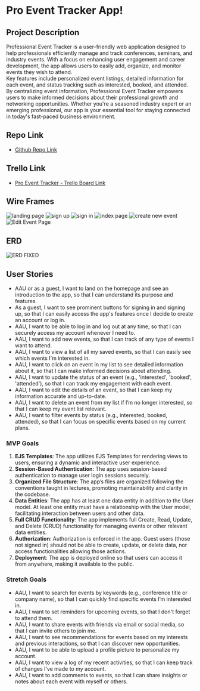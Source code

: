 # Pro Event Tracker App!

## Project Description
 Professional Event Tracker is a user-friendly web application designed to help professionals efficiently manage and track conferences, seminars, and industry events. With a focus on enhancing user engagement and career development, the app allows users to easily add, organize, and monitor events they wish to attend. <br>
Key features include personalized event listings, detailed information for each event, and status tracking such as interested, booked, and attended. By centralizing event information, Professional Event Tracker empowers users to make informed decisions about their professional growth and networking opportunities. Whether you're a seasoned industry expert or an emerging professional, our app is your essential tool for staying connected in today's fast-paced business environment.

## Repo Link
*  [Github Repo Link](https://github.com/camilasalmeida/pro-event-tracker-project.git)

## Trello Link
*  [Pro Event Tracker - Trello Board Link](https://trello.com/b/FHg2rcD0/events-tracker)

## Wire Frames
> 
![landing page](https://media.git.generalassemb.ly/user/52680/files/10664745-5222-4a17-a20b-03a749026370)
![sign up](https://media.git.generalassemb.ly/user/52680/files/dea71ab3-4f40-469a-968a-febdf84be798)
![sign in](https://media.git.generalassemb.ly/user/52680/files/c6b25027-0e8d-4a2e-8c32-0e754d41dc69)
![index page](https://media.git.generalassemb.ly/user/52680/files/fe33b6ba-4a80-443c-a1bb-7e06732bffc4)
![create new event ](https://media.git.generalassemb.ly/user/52680/files/9a8c9140-7d9e-48f0-9147-141b790b773f)
![Edit Event Page](https://media.git.generalassemb.ly/user/52680/files/cfe35a4c-dbd0-4252-9845-29a0920e4973)

## ERD
![ERD FIXED](https://media.git.generalassemb.ly/user/52680/files/c55be7a1-387f-463a-8d15-324a84c1c78c)

## User Stories
* AAU or as a guest, I want to land on the homepage and see an introduction to the app, so that I can understand its purpose and features.
* As a guest, I want to see prominent buttons for signing in and signing up, so that I can easily access the app's features once I decide to create an account or log in.
* AAU, I want to be able to log in and log out at any time, so that I can securely access my account whenever I need to.
* AAU, I want to add new events, so that I can track of any type of events I want to attend.
* AAU, I want to view a list of all my saved events, so that I can easily see which events I'm interested in.
* AAU, I want to click on an event in my list to see detailed information about it, so that I can make informed decisions about attending.
* AAU, I want to update the status of an event (e.g., 'interested', 'booked', 'attended'), so that I can track my engagement with each event.
* AAU, I want to edit the details of an event, so that I can keep my information accurate and up-to-date.
* AAU, I want to delete an event from my list if I’m no longer interested, so that I can keep my event list relevant.
* AAU,  I want to filter events by status (e.g., interested, booked, attended), so that I can focus on specific events based on my current plans.

### MVP Goals

1. **EJS Templates**: The app utilizes EJS Templates for rendering views to users, ensuring a dynamic and interactive user experience.
2. **Session-Based Authentication**: The app uses session-based authentication to manage user login sessions securely.
3. **Organized File Structure**: The app’s files are organized following the conventions taught in lectures, promoting maintainability and clarity in the codebase.
4. **Data Entities**: The app has at least one data entity in addition to the User model. At least one entity must have a relationship with the User model, facilitating interaction between users and other data.
5. **Full CRUD Functionality**: The app implements full Create, Read, Update, and Delete (CRUD) functionality for managing events or other relevant data entities.
6. **Authorization**: Authorization is enforced in the app. Guest users (those not signed in) should not be able to create, update, or delete data, nor access functionalities allowing those actions.
7. **Deployment**: The app is deployed online so that users can access it from anywhere, making it available to the public.

### Stretch Goals
* AAU, I want to search for events by keywords (e.g., conference title or company name), so that I can quickly find specific events I’m interested in.
* AAU, I want to set reminders for upcoming events, so that I don't forget to attend them.
* AAU, I want to share events with friends via email or social media, so that I can invite others to join me.
* AAU, I want to see recommendations for events based on my interests and previous interactions, so that I can discover new opportunities.
* AAU, I want to be able to upload a profile picture to personalize my account.
* AAU, I want to view a log of my recent activities, so that I can keep track of changes I’ve made to my account.
* AAU, I want to add comments to events, so that I can share insights or notes about each event with myself or others.

